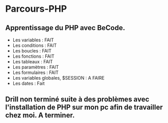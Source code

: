 # Parcours-PHP

## Apprentissage du PHP avec BeCode.

- Les variables : FAIT
- Les conditions : FAIT
- Les boucles : FAIT
- Les fonctions : FAIT
- Les tableaux : FAIT
- Les paramètres : FAIT
- Les formulaires : FAIT
- Les variables globales, $SESSION : A FAIRE 
- Les dates : Fait

## Drill non terminé suite à des problèmes avec l'installation de PHP sur mon pc afin de travailler chez moi. A terminer. 
